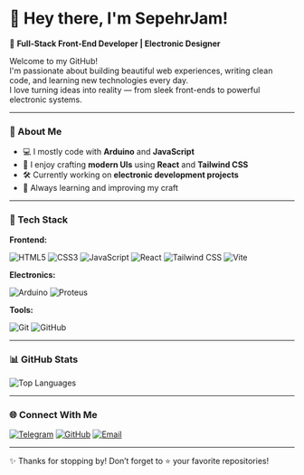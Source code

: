 # 👋 Hey there, I'm SepehrJam!

🚀 **Full-Stack Front-End Developer | Electronic Designer**

Welcome to my GitHub!  
I'm passionate about building beautiful web experiences, writing clean code, and learning new technologies every day.  
I love turning ideas into reality — from sleek front-ends to powerful electronic systems.

---

### 🧠 About Me
- 💻 I mostly code with **Arduino** and **JavaScript**
- 🎨 I enjoy crafting **modern UIs** using **React** and **Tailwind CSS**
- 🛠️ Currently working on **electronic development projects**
- 🌱 Always learning and improving my craft

---

### 🧩 Tech Stack

**Frontend:**  

![HTML5](https://img.shields.io/badge/HTML5-E34F26?logo=html5&logoColor=fff)
![CSS3](https://img.shields.io/badge/CSS3-1572B6?logo=css&logoColor=fff)
![JavaScript](https://img.shields.io/badge/JavaScript-F7DF1E?logo=javascript&logoColor=000)
![React](https://img.shields.io/badge/React-61DAFB?logo=react&logoColor=000)
![Tailwind CSS](https://img.shields.io/badge/Tailwind_CSS-38B2AC?logo=tailwind-css&logoColor=fff)
![Vite](https://img.shields.io/badge/Vite-C58AF9?logo=vite&logoColor=fff)

**Electronics:**  

![Arduino](https://img.shields.io/badge/Arduino-00979D?logo=arduino&logoColor=fff)
![Proteus](https://img.shields.io/badge/Proteus-14354C?logo=proteus&logoColor=fff)

**Tools:**  

![Git](https://img.shields.io/badge/Git-F05032?logo=git&logoColor=fff)
![GitHub](https://img.shields.io/badge/GitHub-181717?logo=github&logoColor=fff)

---

### 📊 GitHub Stats
![Top Languages](https://github-readme-stats.vercel.app/api/top-langs/?username=SepehrJam&layout=compact&theme=dark )

---

### 🌐 Connect With Me
[![Telegram](https://img.shields.io/badge/Telegram-26A5E4?logo=telegram&logoColor=white)](https://t.me/SepehrGJM)
[![GitHub](https://img.shields.io/badge/GitHub-181717?logo=github&logoColor=white)](https://github.com/SepehrJam)
[![Email](https://img.shields.io/badge/Email-D14836?logo=gmail&logoColor=white)](mailto:sghafarian674@gmail.com)

---

✨ Thanks for stopping by! Don’t forget to ⭐ your favorite repositories!
